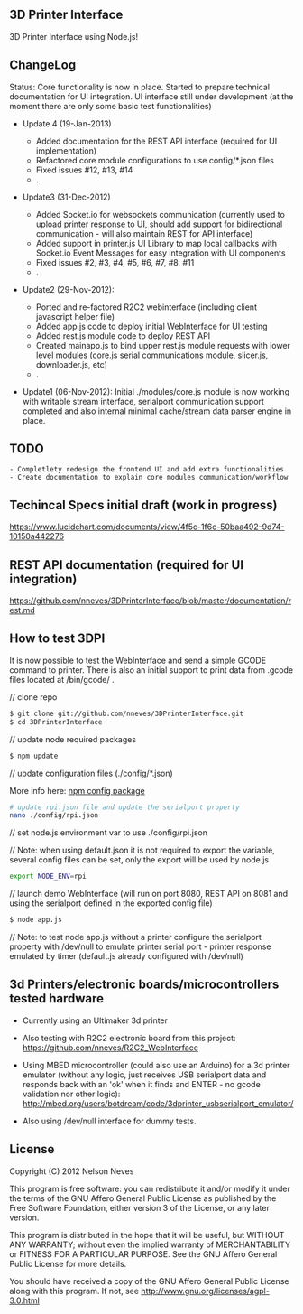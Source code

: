 3D Printer Interface
--------------------

3D Printer Interface using Node.js!

ChangeLog
---------
Status: Core functionality is now in place. Started to prepare technical documentation for UI integration.
UI interface still under development (at the moment there are only some basic test functionalities)

* Update 4 (19-Jan-2013)
    - Added documentation for the REST API interface (required for UI implementation)
    - Refactored core module configurations to use config/*.json files
    - Fixed issues #12, #13, #14
    - .

* Update3 (31-Dec-2012)
    - Added Socket.io for websockets communication (currently used to upload printer response to UI, should add support for bidirectional communication - will also maintain REST for API interface)
    - Added support in printer.js UI Library to map local callbacks with Socket.io Event Messages for easy integration with UI components
    - Fixed issues #2, #3, #4, #5, #6, #7, #8, #11
    - .

* Update2 (29-Nov-2012): 
    - Ported and re-factored R2C2 webinterface (including client javascript helper file)
    - Added app.js code to deploy initial WebInterface for UI testing
    - Added rest.js module code to deploy REST API
    - Created mainapp.js to bind upper rest.js module requests with lower level modules (core.js serial communications module, slicer.js, downloader.js, etc)
    - .

* Update1 (06-Nov-2012): 
Initial ./modules/core.js module is now working with writable stream interface, serialport communication support completed and also internal minimal cache/stream data parser engine in place.

TODO
----
    - Completlety redesign the frontend UI and add extra functionalities
    - Create documentation to explain core modules communication/workflow

Techincal Specs initial draft (work in progress)
-----------------------------
https://www.lucidchart.com/documents/view/4f5c-1f6c-50baa492-9d74-10150a442276

REST API documentation (required for UI integration)
-----------------------
 https://github.com/nneves/3DPrinterInterface/blob/master/documentation/rest.md

How to test 3DPI
----------------

It is now possible to test the WebInterface and send a simple GCODE command to printer. There is also an initial support to print data from .gcode files located at /bin/gcode/ .

// clone repo
```bash
$ git clone git://github.com/nneves/3DPrinterInterface.git
$ cd 3DPrinterInterface
```

// update node required packages
```bash
$ npm update
```

// update configuration files (./config/*.json)

More info here: [npm config package](https://npmjs.org/package/config)

```bash
# update rpi.json file and update the serialport property
nano ./config/rpi.json
```

// set node.js environment var to use ./config/rpi.json

// Note: when using default.json it is not required to export the variable, several config files can be set, only the export will be used by node.js
```bash
export NODE_ENV=rpi
```

// launch demo WebInterface (will run on port 8080, REST API on 8081 and using the serialport defined in the exported config file)
```bash
$ node app.js
```

// Note: to test node app.js without a printer configure the serialport property with /dev/null to emulate printer serial port - printer response emulated by timer (default.js already configured with /dev/null)

3d Printers/electronic boards/microcontrollers tested hardware
----------------------
* Currently using an Ultimaker 3d printer

* Also testing with R2C2 electronic board from this project: https://github.com/nneves/R2C2_WebInterface

* Using MBED microcontroller (could also use an Arduino) for a 3d printer emulator (without any logic, just receives USB serialport data and responds back with an 'ok' when it finds and ENTER - no gcode validation nor other logic):
http://mbed.org/users/botdream/code/3dprinter_usbserialport_emulator/

* Also using /dev/null interface for dummy tests.

License
----------------------
Copyright (C) 2012 Nelson Neves

This program is free software: you can redistribute it and/or modify
it under the terms of the GNU Affero General Public License as
published by the Free Software Foundation, either version 3 of the
License, or any later version.

This program is distributed in the hope that it will be useful,
but WITHOUT ANY WARRANTY; without even the implied warranty of
MERCHANTABILITY or FITNESS FOR A PARTICULAR PURPOSE.  See the
GNU Affero General Public License for more details.

You should have received a copy of the GNU Affero General Public License
along with this program.  If not, see http://www.gnu.org/licenses/agpl-3.0.html
